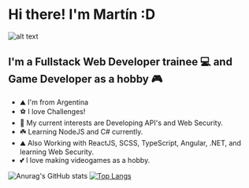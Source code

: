 # Hi there! I'm Martín :D
![alt text](https://31.media.tumblr.com/11ebcfd6f503c64033dd3b47dd77efd6/tumblr_mt0hkh9Bsu1rzek2wo1_1280.gif)

## I'm a Fullstack Web Developer trainee 💻 and Game Developer as a hobby 🎮 

- ⛰️ I'm from Argentina
- ⚽ I love Challenges!
- 🔬 My current interests are Developing API's and Web Security.
- ☘️ Learning NodeJS and C# currently.
- ⛰️ Also Working with ReactJS, SCSS, TypeScript, Angular, .NET, and learning Web Security.
- 💕 I love making videogames as a hobby. 

![Anurag's GitHub stats](https://github-readme-stats.vercel.app/api?username=martincout&show_icons=true&theme=gruvbox)
[![Top Langs](https://github-readme-stats.vercel.app/api/top-langs/?username=martincout&show_icons=true&theme=gruvbox)](https://github.com/anuraghazra/github-readme-stats)

